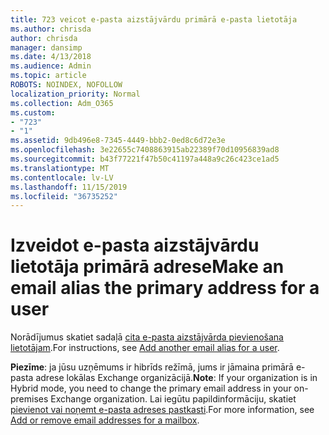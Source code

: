 ```yaml
---
title: 723 veicot e-pasta aizstājvārdu primārā e-pasta lietotāja
ms.author: chrisda
author: chrisda
manager: dansimp
ms.date: 4/13/2018
ms.audience: Admin
ms.topic: article
ROBOTS: NOINDEX, NOFOLLOW
localization_priority: Normal
ms.collection: Adm_O365
ms.custom:
- "723"
- "1"
ms.assetid: 9db496e8-7345-4449-bbb2-0ed8c6d72e3e
ms.openlocfilehash: 3e22655c7408863915ab22389f70d10956839ad8
ms.sourcegitcommit: b43f77221f47b50c41197a448a9c26c423ce1ad5
ms.translationtype: MT
ms.contentlocale: lv-LV
ms.lasthandoff: 11/15/2019
ms.locfileid: "36735252"
---
```

# <a name="make-an-email-alias-the-primary-address-for-a-user"></a><span data-ttu-id="b6641-102">Izveidot e-pasta aizstājvārdu lietotāja primārā adrese</span><span class="sxs-lookup"><span data-stu-id="b6641-102">Make an email alias the primary address for a user</span></span>

<span data-ttu-id="b6641-103">Norādījumus skatiet sadaļā [cita e-pasta aizstājvārda pievienošana lietotājam](https://docs.microsoft.com/office365/admin/email/add-another-email-alias-for-a-user).</span><span class="sxs-lookup"><span data-stu-id="b6641-103">For instructions, see [Add another email alias for a user](https://docs.microsoft.com/office365/admin/email/add-another-email-alias-for-a-user).</span></span>

<span data-ttu-id="b6641-104">**Piezīme**: ja jūsu uzņēmums ir hibrīds režīmā, jums ir jāmaina primārā e-pasta adrese lokālas Exchange organizācijā.</span><span class="sxs-lookup"><span data-stu-id="b6641-104">**Note**: If your organization is in Hybrid mode, you need to change the primary email address in your on-premises Exchange organization.</span></span> <span data-ttu-id="b6641-105">Lai iegūtu papildinformāciju, skatiet [pievienot vai noņemt e-pasta adreses pastkasti](https://technet.microsoft.com/library/bb123794.aspx).</span><span class="sxs-lookup"><span data-stu-id="b6641-105">For more information, see [Add or remove email addresses for a mailbox](https://technet.microsoft.com/library/bb123794.aspx).</span></span>
